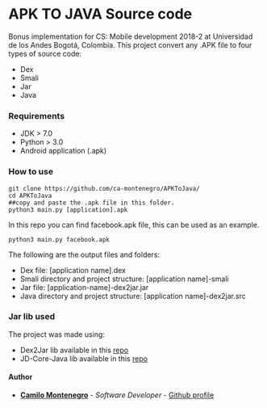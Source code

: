 # APK TO JAVA Source code

Bonus implementation for CS: Mobile development 2018-2 at Universidad de los Andes Bogotá, Colombia.
This project convert any .APK file to four types of source code: 
- Dex
- Smali
- Jar
- Java

### Requirements
- JDK > 7.0
- Python > 3.0
- Android application (.apk)

### How to use

```
git clone https://github.com/ca-montenegro/APKToJava/
cd APKToJava
##copy and paste the .apk file in this folder.
python3 main.py [application].apk
```
In this repo you can find facebook.apk file, this can be used as an example. 
```
python3 main.py facebook.apk
```
The following are the output files and folders:
- Dex file: [application name].dex
- Smali directory and project structure: [application name]-smali
- Jar file: [application-name]-dex2jar.jar
- Java directory and project structure: [application name]-dex2jar.src

### Jar lib used
The project was made using:
- Dex2Jar lib available in this [repo](https://github.com/pxb1988/dex2jar)
- JD-Core-Java lib available in this [repo](https://github.com/nviennot/jd-core-java)


#### Author

* **[Camilo Montenegro](https://ca-montenegro.github.io/)** - *Software Developer* - [Github profile](https://github.com/ca-montenegro)
